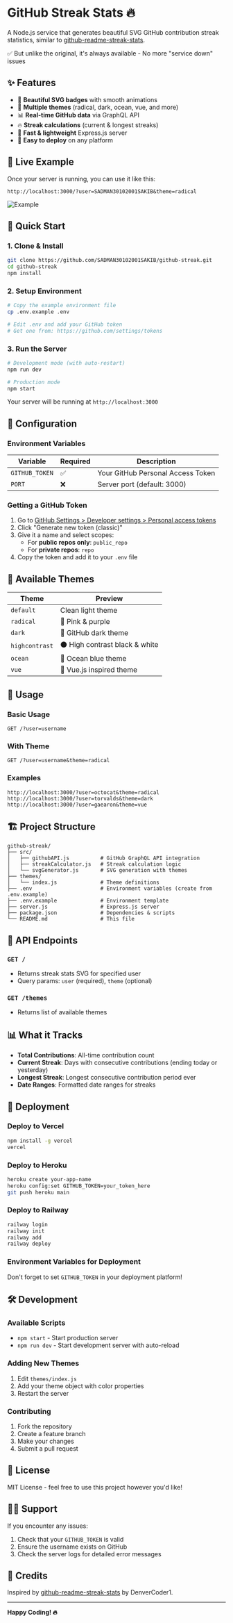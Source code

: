 # GitHub Streak Stats 🔥

A Node.js service that generates beautiful SVG GitHub contribution streak statistics, similar to [github-readme-streak-stats](https://github.com/DenverCoder1/github-readme-streak-stats).

✅ But unlike the original, it's always available - No more "service down" issues

## ✨ Features

- 🎨 **Beautiful SVG badges** with smooth animations
- 🌈 **Multiple themes** (radical, dark, ocean, vue, and more)
- 📊 **Real-time GitHub data** via GraphQL API
- 🔥 **Streak calculations** (current & longest streaks)
- 🚀 **Fast & lightweight** Express.js server
- 🎯 **Easy to deploy** on any platform

## 🎯 Live Example

Once your server is running, you can use it like this:

```
http://localhost:3000/?user=SADMAN30102001SAKIB&theme=radical
```

![Example](http://localhost:3000/?user=SADMAN30102001SAKIB&theme=radical)

## 🚀 Quick Start

### 1. Clone & Install

```bash
git clone https://github.com/SADMAN30102001SAKIB/github-streak.git
cd github-streak
npm install
```

### 2. Setup Environment

```bash
# Copy the example environment file
cp .env.example .env

# Edit .env and add your GitHub token
# Get one from: https://github.com/settings/tokens
```

### 3. Run the Server

```bash
# Development mode (with auto-restart)
npm run dev

# Production mode
npm start
```

Your server will be running at `http://localhost:3000`

## 🔧 Configuration

### Environment Variables

| Variable | Required | Description |
|----------|----------|-------------|
| `GITHUB_TOKEN` | ✅ | Your GitHub Personal Access Token |
| `PORT` | ❌ | Server port (default: 3000) |

### Getting a GitHub Token

1. Go to [GitHub Settings > Developer settings > Personal access tokens](https://github.com/settings/tokens)
2. Click "Generate new token (classic)"
3. Give it a name and select scopes:
   - For **public repos only**: `public_repo`
   - For **private repos**: `repo`
4. Copy the token and add it to your `.env` file

## 🎨 Available Themes

| Theme | Preview |
|-------|---------|
| `default` | Clean light theme |
| `radical` | 🌈 Pink & purple |
| `dark` | 🌙 GitHub dark theme |
| `highcontrast` | ⚫ High contrast black & white |
| `ocean` | 🌊 Ocean blue theme |
| `vue` | 💚 Vue.js inspired theme |

## 📖 Usage

### Basic Usage
```
GET /?user=username
```

### With Theme
```
GET /?user=username&theme=radical
```

### Examples
```
http://localhost:3000/?user=octocat&theme=radical
http://localhost:3000/?user=torvalds&theme=dark
http://localhost:3000/?user=gaearon&theme=vue
```

## 🏗️ Project Structure

```
github-streak/
├── src/
│   ├── githubAPI.js          # GitHub GraphQL API integration
│   ├── streakCalculator.js   # Streak calculation logic
│   └── svgGenerator.js       # SVG generation with themes
├── themes/
│   └── index.js              # Theme definitions
├── .env                      # Environment variables (create from .env.example)
├── .env.example              # Environment template
├── server.js                 # Express.js server
├── package.json              # Dependencies & scripts
└── README.md                 # This file
```

## 🔧 API Endpoints

### `GET /`
- Returns streak stats SVG for specified user
- Query params: `user` (required), `theme` (optional)

### `GET /themes`
- Returns list of available themes

## 📊 What it Tracks

- **Total Contributions**: All-time contribution count
- **Current Streak**: Days with consecutive contributions (ending today or yesterday)
- **Longest Streak**: Longest consecutive contribution period ever
- **Date Ranges**: Formatted date ranges for streaks

## 🚀 Deployment

### Deploy to Vercel
```bash
npm install -g vercel
vercel
```

### Deploy to Heroku
```bash
heroku create your-app-name
heroku config:set GITHUB_TOKEN=your_token_here
git push heroku main
```

### Deploy to Railway
```bash
railway login
railway init
railway add
railway deploy
```

### Environment Variables for Deployment
Don't forget to set `GITHUB_TOKEN` in your deployment platform!

## 🛠️ Development

### Available Scripts
- `npm start` - Start production server
- `npm run dev` - Start development server with auto-reload

### Adding New Themes
1. Edit `themes/index.js`
2. Add your theme object with color properties
3. Restart the server

### Contributing
1. Fork the repository
2. Create a feature branch
3. Make your changes
4. Submit a pull request

## 📝 License

MIT License - feel free to use this project however you'd like!

## 🙋‍♂️ Support

If you encounter any issues:
1. Check that your `GITHUB_TOKEN` is valid
2. Ensure the username exists on GitHub
3. Check the server logs for detailed error messages

## 🎉 Credits

Inspired by [github-readme-streak-stats](https://github.com/DenverCoder1/github-readme-streak-stats) by DenverCoder1.

---

**Happy Coding! 🔥**